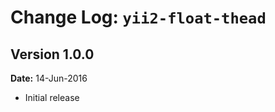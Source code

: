 Change Log: `yii2-float-thead`
==============================

## Version 1.0.0

**Date:** 14-Jun-2016

- Initial release